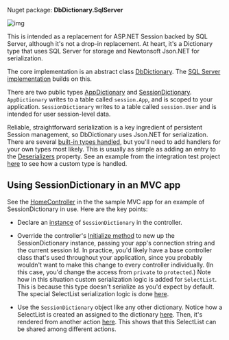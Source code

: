 Nuget package: **DbDictionary.SqlServer**

![img](https://ci.appveyor.com/api/projects/status/89mobj56wvosogvm?svg=true)

This is intended as a replacement for ASP.NET Session backed by SQL Server, although it's not a drop-in replacement. At heart, it's a  Dictionary type that uses SQL Server for storage and Newtonsoft Json.NET for serialization.

The core implementation is an abstract class [DbDictionary](https://github.com/adamosoftware/SessionData/blob/master/SessionData.SqlServer/DbDictionary.cs). The [SQL Server implementation](https://github.com/adamosoftware/SessionData/blob/master/SessionData.SqlServer/SqlServer/SqlServerDictionary.cs) builds on this.

There are two public types [AppDictionary](https://github.com/adamosoftware/SessionData/blob/master/SessionData.SqlServer/AppDictionary.cs) and [SessionDictionary](https://github.com/adamosoftware/SessionData/blob/master/SessionData.SqlServer/SessionDictionary.cs). `AppDictionary` writes to a table called `session.App`, and is scoped to your application. `SessionDictionary` writes to a table called `session.User` and is intended for user session-level data.

Reliable, straightforward serialization is a key ingredient of persistent Session management, so DbDictionary uses Json.NET for serialization. There are several [built-in types handled](https://github.com/adamosoftware/SessionData/blob/master/SessionData.SqlServer/DbDictionary.cs#L15), but you'll need to add handlers for your own types most likely. This is usually as simple as adding an entry to the [Deserializers](https://github.com/adamosoftware/SessionData/blob/master/SessionData.SqlServer/DbDictionary.cs#L51) property. See an example from the integration test project [here](https://github.com/adamosoftware/SessionData/blob/master/Tests/SqlServerDictionaryTests.cs#L110) to see how a custom type is handled.

## Using SessionDictionary in an MVC app

See the [HomeController](https://github.com/adamosoftware/SessionData/blob/master/SessionData.Mvc/Controllers/HomeController.cs) in the the sample MVC app for an example of SessionDictionary in use. Here are the key points:

- Declare an [instance](https://github.com/adamosoftware/SessionData/blob/master/SessionData.Mvc/Controllers/HomeController.cs#L13) of `SessionDictionary` in the controller.

- Override the controller's [Initialize method](https://github.com/adamosoftware/SessionData/blob/master/SessionData.Mvc/Controllers/HomeController.cs#L15) to new up the SessionDictionary instance, passing your app's connection string and the current session Id. In practice, you'd likely have a base controller class that's used throughout your application, since you probably wouldn't want to make this change to every controller individually. (In this case, you'd change the access from `private` to `protected`.) Note how in this situation custom serialization logic is added for `SelectList`. This is because this type doesn't serialize as you'd expect by default. The special SelectList serialization logic is done [here](https://github.com/adamosoftware/SessionData/blob/master/SessionData.Mvc/Classes/SelectListSerializer.cs).

- Use the `SessionDictionary` object like any other dictionary. Notice how a SelectList is created an assigned to the dictionary [here](https://github.com/adamosoftware/SessionData/blob/master/SessionData.Mvc/Controllers/HomeController.cs#L34). Then, it's rendered from another action [here](https://github.com/adamosoftware/SessionData/blob/master/SessionData.Mvc/Controllers/HomeController.cs#L43). This shows that this SelectList can be shared among different actions.
